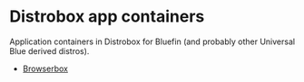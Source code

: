 # Distrobox app containers

Application containers in Distrobox for Bluefin (and probably other Universal Blue derived distros).

* [Browserbox](./browserbox/README.md)
